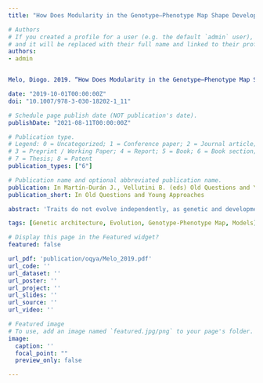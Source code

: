 ```yaml
---
title: "How Does Modularity in the Genotype–Phenotype Map Shape Development and Evolution?"

# Authors
# If you created a profile for a user (e.g. the default `admin` user), write the username (folder name) here 
# and it will be replaced with their full name and linked to their profile.
authors:
- admin


Melo, Diogo. 2019. “How Does Modularity in the Genotype–Phenotype Map Shape Development and Evolution?” In Old Questions and Young Approaches to Animal Evolution, edited by José M. Martín-Durán and Bruno C. Vellutini, 237–49. Cham: Springer International Publishing.

date: "2019-10-01T00:00:00Z"
doi: "10.1007/978-3-030-18202-1_11"

# Schedule page publish date (NOT publication's date).
publishDate: "2021-08-11T00:00:00Z"

# Publication type.
# Legend: 0 = Uncategorized; 1 = Conference paper; 2 = Journal article;
# 3 = Preprint / Working Paper; 4 = Report; 5 = Book; 6 = Book section;
# 7 = Thesis; 8 = Patent
publication_types: ["6"]

# Publication name and optional abbreviated publication name.
publication: In Martín-Durán J., Vellutini B. (eds) Old Questions and Young Approaches to Animal Evolution
publication_short: In Old Questions and Young Approaches

abstract: 'Traits do not evolve independently, as genetic and developmental associations affect the variation that is expressed in populations and that is available for evolutionary change. In this chapter, we explore the causes and consequences of structured variation, introducing the concept of modularity, exploring some possible causes for modular organization in different levels, and, finally, discussing how the introduction of new variation can evolve.'

tags: [Genetic architecture, Evolution, Genotype-Phenotype Map, Models]

# Display this page in the Featured widget?
featured: false

url_pdf: 'publication/oqya/Melo_2019.pdf'
url_code: ''
url_dataset: ''
url_poster: ''
url_project: ''
url_slides: ''
url_source: ''
url_video: ''

# Featured image
# To use, add an image named `featured.jpg/png` to your page's folder. 
image:
  caption: ''
  focal_point: ""
  preview_only: false

---
```

